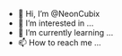 - 👋 Hi, I’m @NeonCubix
- 👀 I’m interested in ...
- 🌱 I’m currently learning ...
- 📫 How to reach me ...

<!---
NeonCubix/NeonCubix is a ✨ special ✨ repository because its `README.md` (this file) appears on your GitHub profile.
You can click the Preview link to take a look at your changes.
--->
